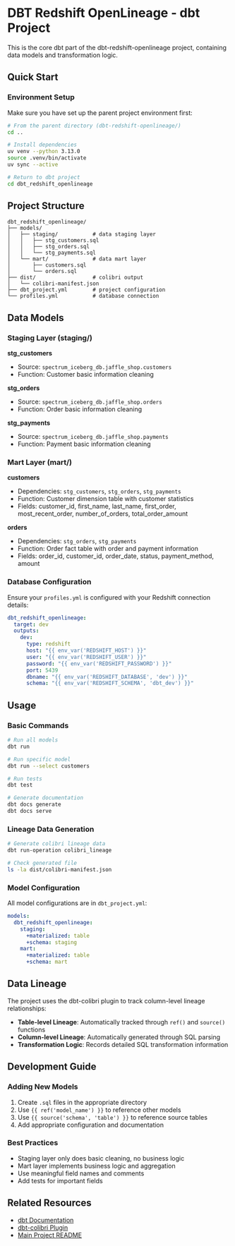 # DBT Redshift OpenLineage - dbt Project

This is the core dbt part of the dbt-redshift-openlineage project, containing data models and transformation logic.

## Quick Start

### Environment Setup

Make sure you have set up the parent project environment first:

```bash
# From the parent directory (dbt-redshift-openlineage/)
cd ..

# Install dependencies
uv venv --python 3.13.0
source .venv/bin/activate
uv sync --active

# Return to dbt project
cd dbt_redshift_openlineage
```

## Project Structure

```
dbt_redshift_openlineage/
├── models/
│   ├── staging/           # data staging layer
│   │   ├── stg_customers.sql
│   │   ├── stg_orders.sql
│   │   └── stg_payments.sql
│   └── mart/              # data mart layer
│       ├── customers.sql
│       └── orders.sql
├── dist/                  # colibri output
│   └── colibri-manifest.json
├── dbt_project.yml        # project configuration
└── profiles.yml           # database connection
```

## Data Models

### Staging Layer (staging/)

**stg_customers**
- Source: `spectrum_iceberg_db.jaffle_shop.customers`
- Function: Customer basic information cleaning

**stg_orders**
- Source: `spectrum_iceberg_db.jaffle_shop.orders`
- Function: Order basic information cleaning

**stg_payments**
- Source: `spectrum_iceberg_db.jaffle_shop.payments`
- Function: Payment basic information cleaning

### Mart Layer (mart/)

**customers**
- Dependencies: `stg_customers`, `stg_orders`, `stg_payments`
- Function: Customer dimension table with customer statistics
- Fields: customer_id, first_name, last_name, first_order, most_recent_order, number_of_orders, total_order_amount

**orders**
- Dependencies: `stg_orders`, `stg_payments`
- Function: Order fact table with order and payment information
- Fields: order_id, customer_id, order_date, status, payment_method, amount

### Database Configuration

Ensure your `profiles.yml` is configured with your Redshift connection details:

```yaml
dbt_redshift_openlineage:
  target: dev
  outputs:
    dev:
      type: redshift
      host: "{{ env_var('REDSHIFT_HOST') }}"
      user: "{{ env_var('REDSHIFT_USER') }}"
      password: "{{ env_var('REDSHIFT_PASSWORD') }}"
      port: 5439
      dbname: "{{ env_var('REDSHIFT_DATABASE', 'dev') }}"
      schema: "{{ env_var('REDSHIFT_SCHEMA', 'dbt_dev') }}"
```

## Usage

### Basic Commands

```bash
# Run all models
dbt run

# Run specific model
dbt run --select customers

# Run tests
dbt test

# Generate documentation
dbt docs generate
dbt docs serve
```

### Lineage Data Generation

```bash
# Generate colibri lineage data
dbt run-operation colibri_lineage

# Check generated file
ls -la dist/colibri-manifest.json
```

### Model Configuration

All model configurations are in `dbt_project.yml`:

```yaml
models:
  dbt_redshift_openlineage:
    staging:
      +materialized: table
      +schema: staging
    mart:
      +materialized: table
      +schema: mart
```

## Data Lineage

The project uses the dbt-colibri plugin to track column-level lineage relationships:

- **Table-level Lineage**: Automatically tracked through `ref()` and `source()` functions
- **Column-level Lineage**: Automatically generated through SQL parsing
- **Transformation Logic**: Records detailed SQL transformation information

## Development Guide

### Adding New Models

1. Create `.sql` files in the appropriate directory
2. Use `{{ ref('model_name') }}` to reference other models
3. Use `{{ source('schema', 'table') }}` to reference source tables
4. Add appropriate configuration and documentation

### Best Practices

- Staging layer only does basic cleaning, no business logic
- Mart layer implements business logic and aggregation
- Use meaningful field names and comments
- Add tests for important fields

## Related Resources

- [dbt Documentation](https://docs.getdbt.com/)
- [dbt-colibri Plugin](https://github.com/DataEngineering-LATAM/dbt-colibri)
- [Main Project README](../README.md)
